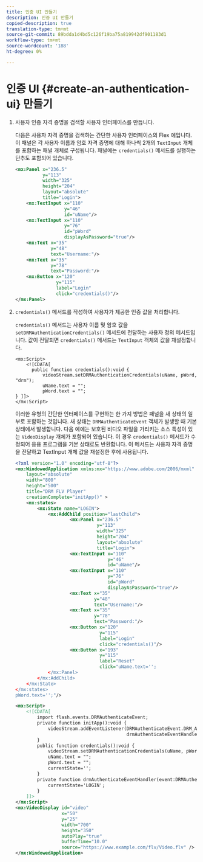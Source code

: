 ```yaml
---
title: 인증 UI 만들기
description: 인증 UI 만들기
copied-description: true
translation-type: tm+mt
source-git-commit: 89bdda1d4bd5c126f19ba75a819942df901183d1
workflow-type: tm+mt
source-wordcount: '188'
ht-degree: 0%

---
```



# 인증 UI {#create-an-authentication-ui} 만들기

1. 사용자 인증 자격 증명을 검색할 사용자 인터페이스를 만듭니다.

   다음은 사용자 자격 증명을 검색하는 간단한 사용자 인터페이스의 Flex 예입니다. 이 패널은 각 사용자 이름과 암호 자격 증명에 대해 하나씩 2개의 `TextInput` 개체를 포함하는 패널 개체로 구성됩니다. 패널에는 `credentials()` 메서드를 실행하는 단추도 포함되어 있습니다.

   ```xml
   <mx:Panel x="236.5"  
             y="113"  
             width="325"  
             height="204"  
             layout="absolute"  
             title="Login">  
       <mx:TextInput x="110"  
                     y="46"  
                     id="uName"/>  
       <mx:TextInput x="110"  
                     y="76"  
                     id="pWord"  
                     displayAsPassword="true"/>  
       <mx:Text x="35"  
                y="48"  
                text="Username:"/>  
       <mx:Text x="35"  
                y="78"  
                text="Password:"/>  
       <mx:Button x="120"  
                  y="115"  
                  label="Login"  
                  click="credentials()"/>  
   </mx:Panel>  
   ```

1. `credentials()` 메서드를 작성하여 사용자가 제공한 인증 값을 처리합니다.

   `credentials()` 메서드는 사용자 이름 및 암호 값을 `setDRMAuthenticationCredentials()` 메서드에 전달하는 사용자 정의 메서드입니다. 값이 전달되면 `credentials()` 메서드는 `TextInput` 객체의 값을 재설정합니다.

   ```
   <mx:Script> 
       <![CDATA[ 
         public function credentials():void { 
             videoStream.setDRMAuthenticationCredentials(uName, pWord, "drm"); 
             uName.text = ""; 
             pWord.text = ""; 
   } ]]> 
   </mx:Script> 
   ```

   이러한 유형의 간단한 인터페이스를 구현하는 한 가지 방법은 패널을 새 상태의 일부로 포함하는 것입니다. 새 상태는 `DRMAuthenticateEvent` 객체가 발생할 때 기본 상태에서 발생합니다. 다음 예에는 보호된 비디오 파일을 가리키는 소스 특성이 있는 `VideoDisplay` 개체가 포함되어 있습니다. 이 경우 `credentials()` 메서드가 수정되어 응용 프로그램을 기본 상태로도 반환합니다. 이 메서드는 사용자 자격 증명을 전달하고 TextInput 개체 값을 재설정한 후에 사용됩니다.

   ```xml
   <?xml version="1.0" encoding="utf-8"?> 
   <mx:WindowedApplication xmlns:mx="https://www.adobe.com/2006/mxml" 
       layout="absolute" 
       width="800" 
       height="500" 
       title="DRM FLV Player" 
       creationComplete="initApp()" > 
       <mx:states> 
           <mx:State name="LOGIN"> 
               <mx:AddChild position="lastChild"> 
                       <mx:Panel x="236.5"  
                                 y="113"  
                                 width="325"  
                                 height="204"  
                                 layout="absolute"  
                                 title="Login"> 
                       <mx:TextInput x="110"  
                                     y="46"  
                                     id="uName"/> 
                       <mx:TextInput x="110"  
                                     y="76"  
                                     id="pWord"  
                                     displayAsPassword="true"/> 
                       <mx:Text x="35"  
                                y="48"  
                                text="Username:"/> 
                       <mx:Text x="35"  
                                y="78"  
                                text="Password:"/> 
                       <mx:Button x="120"  
                                  y="115"  
                                  label="Login"  
                                  click="credentials()"/> 
                       <mx:Button x="193"  
                                  y="115"  
                                  label="Reset"  
                                  click="uName.text=''; 
               </mx:Panel> 
           </mx:AddChild> 
       </mx:State> 
   </mx:states> 
   pWord.text='';"/> 
   
   <mx:Script> 
       <![CDATA[ 
           import flash.events.DRMAuthenticateEvent; 
           private function initApp():void { 
               videoStream.addEventListener(DRMAuthenticateEvent.DRM_AUTHENTICATE, 
                                            drmAuthenticateEventHandler); 
           } 
           public function credentials():void { 
               videoStream.setDRMAuthenticationCredentials(uName, pWord, "drm"); 
               uName.text = ""; 
               pWord.text = ""; 
               currentState=''; 
           } 
           private function drmAuthenticateEventHandler(event:DRMAuthenticateEvent):void { 
               currentState='LOGIN'; 
           } 
       ]]> 
   </mx:Script> 
   <mx:VideoDisplay id="video"  
                    x="50"  
                    y="25"  
                    width="700"  
                    height="350" 
                    autoPlay="true" 
                    bufferTime="10.0" 
                    source="https://www.example.com/flv/Video.flv" /> 
   </mx:WindowedApplication> 
   ```

